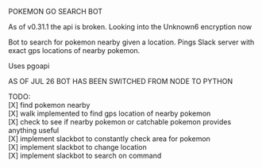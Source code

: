 POKEMON GO SEARCH BOT

As of v0.31.1 the api is broken. Looking into the Unknown6 encryption now

Bot to search for pokemon nearby given a location. Pings Slack server with exact gps locations of nearby pokemon.

Uses pgoapi

AS OF JUL 26 BOT HAS BEEN SWITCHED FROM NODE TO PYTHON

TODO:<br/>
[X] find pokemon nearby<br/>
[X] walk implemented to find gps location of nearby pokemon<br/>
[X] check to see if nearby pokemon or catchable pokemon provides anything useful<br/>
[X] implement slackbot to constantly check area for pokemon<br/>
[X] implement slackbot to change location<br/>
[X] implement slackbot to search on command<br/>
